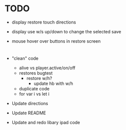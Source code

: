 # TODO

- display restore touch directions
- display use w/s up/down to change the selected save

- mouse hover over buttons in restore screen


# 

- "clean" code
    - alive vs player.active/on/off
    - restores bugtest
        - restore w/h?
            - update hb with w/h
    - duplicate code
    - for var i vs let i

- Update directions
- Update README

- Update and redo libary ipad code